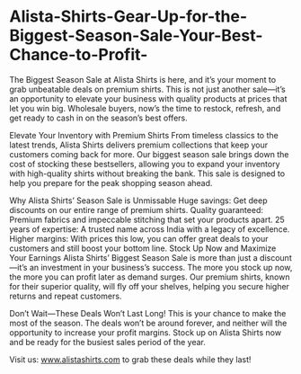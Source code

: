 # Alista-Shirts-Gear-Up-for-the-Biggest-Season-Sale-Your-Best-Chance-to-Profit-
The Biggest Season Sale at Alista Shirts is here, and it’s your moment to grab unbeatable deals on premium shirts. This is not just another sale—it’s an opportunity to elevate your business with quality products at prices that let you win big. Wholesale buyers, now’s the time to restock, refresh, and get ready to cash in on the season’s best offers.

Elevate Your Inventory with Premium Shirts
From timeless classics to the latest trends, Alista Shirts delivers premium collections that keep your customers coming back for more. Our biggest season sale brings down the cost of stocking these bestsellers, allowing you to expand your inventory with high-quality shirts without breaking the bank. This sale is designed to help you prepare for the peak shopping season ahead.

Why Alista Shirts’ Season Sale is Unmissable
Huge savings: Get deep discounts on our entire range of premium shirts.
Quality guaranteed: Premium fabrics and impeccable stitching that set your products apart.
25 years of expertise: A trusted name across India with a legacy of excellence.
Higher margins: With prices this low, you can offer great deals to your customers and still boost your bottom line.
Stock Up Now and Maximize Your Earnings
Alista Shirts’ Biggest Season Sale is more than just a discount—it’s an investment in your business’s success. The more you stock up now, the more you can profit later as demand surges. Our premium shirts, known for their superior quality, will fly off your shelves, helping you secure higher returns and repeat customers.

Don’t Wait—These Deals Won’t Last Long!
This is your chance to make the most of the season. The deals won’t be around forever, and neither will the opportunity to increase your profit margins. Stock up on Alista Shirts now and be ready for the busiest sales period of the year.

Visit us: www.alistashirts.com to grab these deals while they last!
